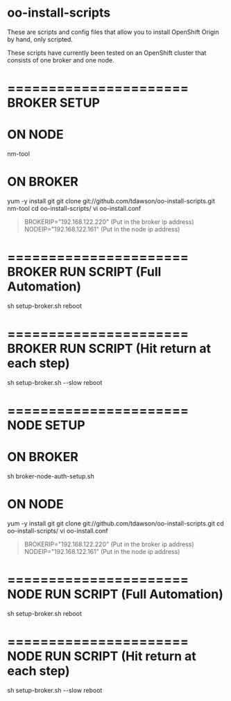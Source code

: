 oo-install-scripts
==================

These are scripts and config files that allow you to install 
OpenShift Origin by hand, only scripted.

These scripts have currently been tested on an OpenShift cluster 
that consists of one broker and one node.

======================
BROKER SETUP
======================
# ON NODE
nm-tool
# ON BROKER
yum -y install git
git clone git://github.com/tdawson/oo-install-scripts.git
nm-tool
cd oo-install-scripts/
vi oo-install.conf
> BROKERIP="192.168.122.220" (Put in the broker ip address)
> NODEIP="192.168.122.161" (Put in the node ip address)

======================
BROKER RUN SCRIPT (Full Automation)
======================
sh setup-broker.sh
reboot

======================
BROKER RUN SCRIPT (Hit return at each step)
======================
sh setup-broker.sh --slow
reboot

======================
NODE SETUP
======================
# ON BROKER
sh broker-node-auth-setup.sh

# ON NODE
yum -y install git
git clone git://github.com/tdawson/oo-install-scripts.git
cd oo-install-scripts/
vi oo-install.conf
> BROKERIP="192.168.122.220" (Put in the broker ip address)
> NODEIP="192.168.122.161" (Put in the node ip address)

======================
NODE RUN SCRIPT (Full Automation)
======================
sh setup-broker.sh
reboot

======================
NODE RUN SCRIPT (Hit return at each step)
======================
sh setup-broker.sh --slow
reboot

